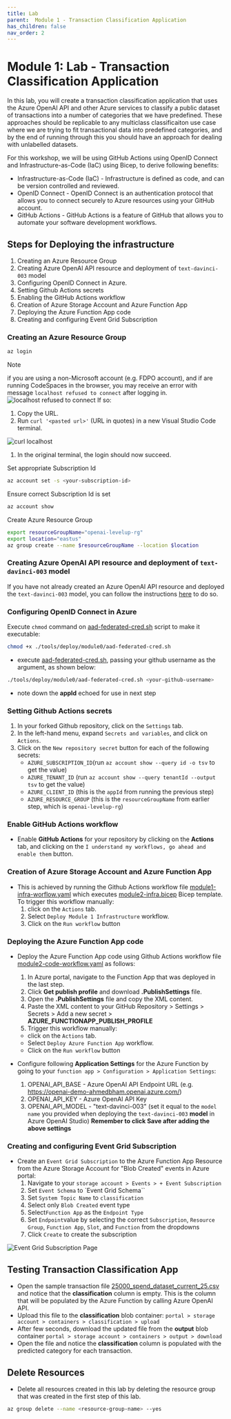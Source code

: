 ```yaml
---
title: Lab
parent:  Module 1 - Transaction Classification Application
has_children: false
nav_order: 2
---
```


# Module 1: Lab - Transaction Classification Application

In this lab, you will create a transaction classification application that uses the Azure OpenAI API and other Azure services to classify a public dataset of transactions into a number of categories that we have predefined. These approaches should be replicable to any multiclass classificaiton use case where we are trying to fit transactional data into predefined categories, and by the end of running through this you should have an approach for dealing with unlabelled datasets.

For this workshop, we will be using GitHub Actions using OpenID Connect and Infrastructure-as-Code (IaC) using Bicep, to derive following benefits:

* Infrastructure-as-Code (IaC) - Infrastructure is defined as code, and can be version controlled and reviewed.
* OpenID Connect - OpenID Connect is an authentication protocol that allows you to connect securely to Azure resources using your GitHub account.
* GitHub Actions - GitHub Actions is a feature of GitHub that allows you to automate your software development workflows.

## Steps for Deploying the infrastructure

1. Creating an Azure Resource Group
1. Creating Azure OpenAI API resource and deployment of `text-davinci-003` model
1. Configuring OpenID Connect in Azure.
1. Setting Github Actions secrets
1. Enabling the GitHub Actions workflow
1. Creation of Azure Storage Account and Azure Function App
1. Deploying the Azure Function App code
1. Creating and configuring Event Grid Subscription

### Creating an Azure Resource Group

```bash
az login
```

   > [!NOTE]
   > if you are using a non-Microsoft account (e.g. FDPO account), and if are running CodeSpaces in the browser, you may receive an error with message `localhost refused to connect` after logging in. 
   > ![localhost refused to connect](../../assets/images/module1/screenshot-localhost.png)
   > If so:
   > 
   > 1. Copy the URL.
   > 1. Run `curl '<pasted url>'` (URL in quotes) in a new Visual Studio Code terminal.
   >
   > ![curl localhost](../../assets/images/module1/curl-localhost.png)
   > 1. In the original terminal, the login should now succeed.

Set appropriate Subscription Id

```bash
az account set -s <your-subscription-id>
```

Ensure correct Subscription Id is set

```bash
az account show
```

Create Azure Resource Group

```bash
export resourceGroupName="openai-levelup-rg"
export location="eastus"
az group create --name $resourceGroupName --location $location
```

### Creating Azure OpenAI API resource and deployment of `text-davinci-003` model

If you have not already created an Azure OpenAI API resource and deployed the `text-davinci-003` model, you can follow the instructions [here](https://learn.microsoft.com/en-us/azure/cognitive-services/openai/how-to/create-resource?pivots=web-portal) to do so.

### Configuring OpenID Connect in Azure

Execute `chmod` command on [aad-federated-cred.sh](../../../tools/deploy/module0/aad-federated-cred.sh) script to make it executable:

```bash
chmod +x ./tools/deploy/module0/aad-federated-cred.sh
```

* execute [aad-federated-cred.sh](../../../tools/deploy/module0/aad-federated-cred.sh), passing your github username as the argument, as shown below:

```bash
./tools/deploy/module0/aad-federated-cred.sh <your-github-username>
```

* note down the **appId** echoed for use in next step

### Setting Github Actions secrets

1. In your forked Github repository, click on the `Settings` tab.
2. In the left-hand menu, expand `Secrets and variables`, and click on `Actions`.
3. Click on the `New repository secret` button for each of the following secrets:
   * `AZURE_SUBSCRIPTION_ID`(run `az account show --query id -o tsv` to get the value)
   * `AZURE_TENANT_ID` (run `az account show --query tenantId --output tsv` to get the value)
   * `AZURE_CLIENT_ID` (this is the `appId` from running the previous step)
   * `AZURE_RESOURCE_GROUP` (this is the `resourceGroupName` from earlier step, which is `openai-levelup-rg`)

### Enable GitHub Actions workflow

* Enable **GitHub Actions** for your repository by clicking on the **Actions** tab, and clicking on the `I understand my workflows, go ahead and enable them` button.

### Creation of Azure Storage Account and Azure Function App

  * This is achieved by running the Github Actions workflow file [module1-infra-worflow.yaml](../../../.github/workflows/module1-infra-workflow.yaml) which executes [module2-infra.bicep](../../../tools/deploy/Module1/infra/module1-infra.bicep) Bicep template. To trigger this workflow manually:
    1. click on the `Actions` tab.
    2. Select `Deploy Module 1 Infrastructure` workflow.
    3. Click on the `Run workflow` button

### Deploying the Azure Function App code

* Deploy the Azure Function App code using Github Actions workflow file [module2-code-workflow.yaml](../../../.github/workflows/module1-code-workflow.yaml) as follows:
  1. In Azure portal, navigate to the Function App that was deployed in the last step.
  2. Click **Get publish profile** and download **.PublishSettings** file.
  3. Open the **.PublishSettings** file and copy the XML content.
  4. Paste the XML content to your GitHub Repository > Settings > Secrets > Add a new secret > **AZURE_FUNCTIONAPP_PUBLISH_PROFILE**
  5. Trigger this workflow manually:
    * click on the `Actions` tab.
    * Select `Deploy Azure Function App` workflow.
    * Click on the `Run workflow` button

* Configure following **Application Settings** for the Azure Function by going to your `function app > Configuration > Application Settings`:
  1. OPENAI_API_BASE - Azure OpenAI API Endpoint URL (e.g. https://openai-demo-ahmedbham.openai.azure.com/)
  2. OPENAI_API_KEY - Azure OpenAI API Key
  3. OPENAI_API_MODEL - "text-davinci-003" (set it equal to the `model name` you provided when deploying the `text-davinci-003` **model** in Azure OpenAI Studio)
**Remember to click Save after adding the above settings**

### Creating and configuring Event Grid Subscription

* Create an `Event Grid Subscription` to the Azure Function App Resource from the Azure Storage Account for "Blob Created" events in Azure portal:
  1. Navigate to your `storage account > Events > + Event Subscription`
  2. Set `Event Schema` to `Event Grid Schema``
  3. Set `System Topic Name` to `classification`
  4. Select only `Blob Created` event type
  5. Select`Function App` as the `Endpoint Type`
  6. Set `Endpoint`value by selecting the correct `Subscription`, `Resource Group`, `Function App`, `Slot`, and `Function` from the dropdowns
  7. Click `Create` to create the subscription

![Event Grid Subscription Page](../../assets/images/module1/module1-create-event-subscription.png)

## Testing Transaction Classification App

* Open the sample transaction file [25000_spend_dataset_current_25.csv](../../../tools/deploy/Module1/data/25000_spend_dataset_current_25.csv) and notice that the **classification** column is empty. This is the column that will be populated by the Azure Function by calling Azure OpenAI API.   	
* Upload this file to the **classification** blob container: `portal > storage account > containers > classification > upload`
* After few seconds, download the updated file from the **output** blob container `portal > storage account > containers > output > download`
* Open the file and notice the **classification** column is populated with the predicted category for each transaction.

## Delete Resources

* Delete all resources created in this lab by deleting the resource group that was created in the first step of this lab.

```bash
az group delete --name <resource-group-name> --yes
```
